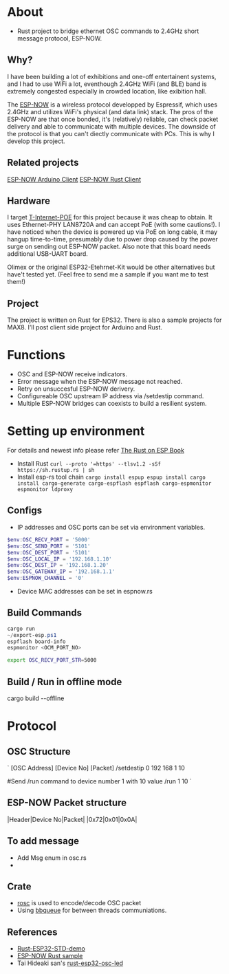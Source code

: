 # About
- Rust project to bridge ethernet OSC commands to 2.4GHz short message protocol, ESP-NOW.

## Why?
I have been building a lot of exhibitions and one-off entertainent systems, and I had to use WiFi a lot,
eventhough 2.4GHz WiFi (and BLE) band is extremely congested especially in crowded location, like exibition hall.

The [ESP-NOW](https://www.espressif.com/en/solutions/low-power-solutions/esp-now) is a wireless protocol developped by Espressif, which uses 2.4GHz and utilizes WiFi's physical (and data link) stack.
The pros of the ESP-NOW are that once bonded, it's (relatively) reliable, can check packet delivery and able to communicate with multiple devices.
The downside of the protocol is that you can't diectly communicate with PCs. This is why I develop this project.

## Related projects
[ESP-NOW Arduino Client]()
[ESP-NOW Rust Client](https://github.com/yuskegoto/espnow_rust_client)

## Hardware
I target [T-Internet-POE](https://www.lilygo.cc/products/t-internet-poe) for this project because it was cheap to obtain. It uses Ethernet-PHY LAN8720A and can accept PoE (with some cautions!).
I have noticed when the device is powered up via PoE on long cable, it may hangup time-to-time, presumably due to power drop caused by the power surge on sending out ESP-NOW packet.
Also note that this board needs additional USB-UART board.

Olimex or the original ESP32-Etehrnet-Kit would be other alternatives but have't tested yet. (Feel free to send me a sample if you want me to test them!)

## Project
The project is written on Rust for EPS32.
There is also a sample projects for MAX8.
I'll post client side project for Arduino and Rust.

# Functions
- OSC and ESP-NOW receive indicators.
- Error message when the ESP-NOW message not reached.
- Retry on unsuccesful ESP-NOW derivery.
- Configureable OSC upstream IP address via /setdestip command.
- Multiple ESP-NOW bridges can coexists to build a resilient system.

# Setting up environment
For details and newest info please refer [The Rust on ESP Book](https://esp-rs.github.io/book/installation/index.html)
* Install Rust
`
curl --proto '=https' --tlsv1.2 -sSf https://sh.rustup.rs | sh
`
* Install esp-rs tool chain
`
cargo install espup
espup install
cargo install cargo-generate cargo-espflash espflash cargo-espmonitor espmonitor ldproxy
`

## Configs
- IP addresses and OSC ports can be set via environment variables.
```PowerShell
$env:OSC_RECV_PORT = '5000'
$env:OSC_SEND_PORT = '5101'
$env:OSC_DEST_PORT = '5101'
$env:OSC_LOCAL_IP = '192.168.1.10'
$env:OSC_DEST_IP = '192.168.1.20'
$env:OSC_GATEWAY_IP = '192.168.1.1'
$env:ESPNOW_CHANNEL = '0'
```
- Device MAC addresses can be set in espnow.rs

## Build Commands
```PowerShell
cargo run
~/export-esp.ps1
espflash board-info
espmonitor <OCM_PORT_NO>
```
```bash
export OSC_RECV_PORT_STR=5000
```

## Build / Run in offline mode
cargo build --offline

# Protocol
## OSC Structure
`
[OSC Address] [Device No] [Packet]
/setdestip 0 192 168 1 10

#Send /run command to device number 1 with 10 value
/run 1 10
`
## ESP-NOW Packet structure
|Header|Device No|Packet|
|0x72|0x01|0x0A|

## To add message
- Add Msg enum in osc.rs
- 

## Crate
- [rosc](https://crates.io/crates/rosc) is used to encode/decode OSC packet
- Using [bbqueue](https://docs.rs/bbqueue/latest/bbqueue/) for between threads communiations.


## References
- [Rust-ESP32-STD-demo](https://github.com/ivmarkov/rust-esp32-std-demo/blob/main/src/main.rs)
- [ESP-NOW Rust sample](https://github.com/esp-rs/esp-wifi/blob/main/examples-esp32/examples/esp_now.rs)
- Tai Hideaki san's [rust-esp32-osc-led](https://github.com/hideakitai/rust-esp32-osc-led.git)
